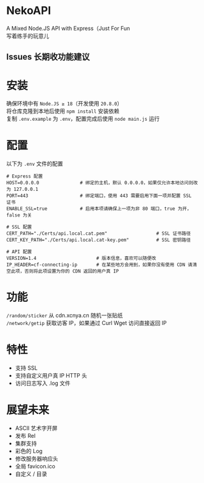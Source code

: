 # NekoAPI
A Mixed Node.JS API with Express（Just For Fun  
写着练手的玩意儿

## Issues 长期收功能建议

# 安装
确保环境中有 `Node.JS ≥ 18`（开发使用 `20.8.0`）  
将仓库克隆到本地后使用 `npm install` 安装依赖  
复制 `.env.example` 为 `.env`，配置完成后使用 `node main.js` 运行

# 配置
以下为 `.env` 文件的配置
```
# Express 配置
HOST=0.0.0.0               # 绑定的主机，默认 0.0.0.0，如果仅允许本地访问则改为 127.0.0.1
PORT=443                   # 绑定端口，使用 443 需要启用下面一项并配置 SSL 证书
ENABLE_SSL=true            # 启用本项请确保上一项为非 80 端口，true 为开，false 为关

# SSL 配置
CERT_PATH="./Certs/api.local.cat.pem"                  # SSL 证书路径
CERT_KEY_PATH="./Certs/api.local.cat-key.pem"          # SSL 密钥路径

# API 配置
VERSION=1.4                      # 版本信息，喜欢可以随便改
IP_HEADER=cf-connecting-ip       # 在某些地方会用到，如果你没有使用 CDN 请清空此项，否则将此项设置为你的 CDN 返回的用户真 IP
```

# 功能
`/random/sticker`  从 cdn.xcnya.cn 随机一张贴纸  
`/network/getip`   获取访客 IP，如果通过 Curl Wget 访问直接返回 IP

# 特性
- 支持 SSL
- 支持自定义用户真 IP HTTP 头   
- 访问日志写入 .log 文件

# 展望未来
- ASCII 艺术字开屏
- 发布 Rel
- 集群支持
- 彩色的 Log
- 修改服务器响应头
- 全局 favicon.ico
- 自定义 / 目录
